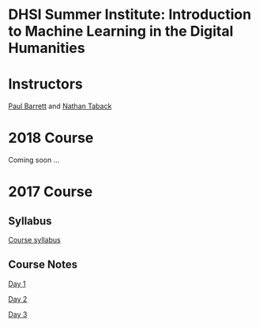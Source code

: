 # DHSI Summer Institute: Introduction to Machine Learning in the Digital Humanities

# Instructors

[Paul Barrett](http://paulbarrett.ca/wp/) and [Nathan Taback](http://utstat.toronto.edu/~nathan/)

# 2018 Course

Coming soon ...

# 2017 Course

## Syllabus

[Course syllabus](https://github.com/ntaback/dhsi-ml/blob/master/Syllabus-june52017.pdf)

## Course Notes

[Day 1](https://ntaback.github.io/dhsi-ml/day1/day1notes.html)

[Day 2](https://ntaback.github.io/dhsi-ml/day2/day2notes.Rmd)

[Day 3](https://ntaback.github.io/dhsi-ml/day3/day3notes.RMD)
